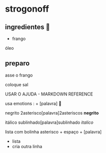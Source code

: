 # strogonoff

## ingredientes :chicken:

* frango

óleo



## preparo

asse o frango

coloque sal





USAR O AJUDA - MARKDOWN REFERENCE

usa emotions : + [palavra] :chicken:

negrito 2asterisco[palavra]2asteriscos **negrito**

itálico sublinhado[palavra]sublinhado _italico_

lista com bolinha asterisco + espaço + [palavra]

* lista
* cria outra linha

 